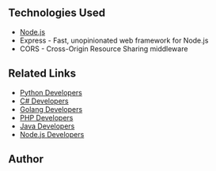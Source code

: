## Technologies Used

- [Node.js](https://hng.tech/hire/nodejs-developers)
- Express - Fast, unopinionated web framework for Node.js
- CORS - Cross-Origin Resource Sharing middleware

## Related Links

- [Python Developers](https://hng.tech/hire/python-developers)
- [C# Developers](https://hng.tech/hire/csharp-developers)
- [Golang Developers](https://hng.tech/hire/golang-developers)
- [PHP Developers](https://hng.tech/hire/php-developers)
- [Java Developers](https://hng.tech/hire/java-developers)
- [Node.js Developers](https://hng.tech/hire/nodejs-developers)

## Author
